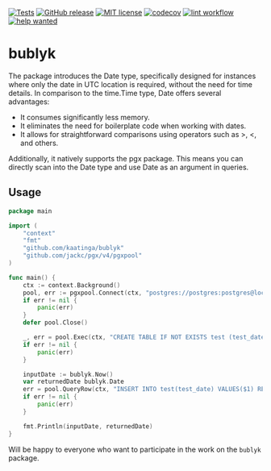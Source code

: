 [![Tests](https://github.com/kaatinga/luna/actions/workflows/test.yml/badge.svg?branch=main)](https://github.com/kaatinga/luna/actions/workflows/test.yml)
[![GitHub release](https://img.shields.io/github/release/kaatinga/bublyk.svg)](https://github.com/kaatinga/bublyk/releases)
[![MIT license](https://img.shields.io/badge/License-MIT-blue.svg)](https://github.com/kaatinga/bublyk/blob/main/LICENSE)
[![codecov](https://codecov.io/gh/kaatinga/bublyk/branch/main/graph/badge.svg?token=Q34SE0KN9E)](https://codecov.io/gh/kaatinga/bublyk)
[![lint workflow](https://github.com/kaatinga/bublyk/actions/workflows/golangci-lint.yml/badge.svg)](https://github.com/kaatinga/bublyk/actions?query=workflow%3Alinter)
[![help wanted](https://img.shields.io/badge/Help%20wanted-True-yellow.svg)](https://github.com/kaatinga/bublyk/issues?q=is%3Aopen+is%3Aissue+label%3A%22help+wanted%22)

# bublyk

The package introduces the Date type, specifically designed for instances where only the date in UTC location is required, without the need for time details. In comparison to the time.Time type, Date offers several advantages:
- It consumes significantly less memory.
- It eliminates the need for boilerplate code when working with dates.
- It allows for straightforward comparisons using operators such as >, <, and others.

Additionally, it natively supports the pgx package. This means you can directly scan into the Date type and use Date as an argument in queries.

## Usage

```go
package main

import (
    "context"
    "fmt"
    "github.com/kaatinga/bublyk"
    "github.com/jackc/pgx/v4/pgxpool"
)

func main() {
    ctx := context.Background()
    pool, err := pgxpool.Connect(ctx, "postgres://postgres:postgres@localhost:5432/postgres")
    if err != nil {
        panic(err)
    }
    defer pool.Close()

    _, err = pool.Exec(ctx, "CREATE TABLE IF NOT EXISTS test (test_date DATE)")
    if err != nil {
        panic(err)
    }

    inputDate := bublyk.Now()
    var returnedDate bublyk.Date
    err = pool.QueryRow(ctx, "INSERT INTO test(test_date) VALUES($1) RETURNING test_date", inputDate).Scan(&returnedDate)
    if err != nil {
        panic(err)
    }

    fmt.Println(inputDate, returnedDate)
}
```

Will be happy to everyone who want to participate in the work on the `bublyk` package.
